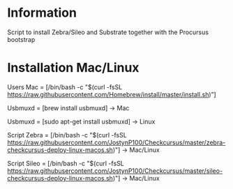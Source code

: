 # Information
Script to install Zebra/Sileo and Substrate together with the Procursus bootstrap
# Installation Mac/Linux
Users Mac = [/bin/bash -c "$(curl -fsSL https://raw.githubusercontent.com/Homebrew/install/master/install.sh)”]

Usbmuxd = [brew install usbmuxd] -> Mac

Usbmuxd = [sudo apt-get install usbmuxd] -> Linux

Script Zebra = [/bin/bash -c "$(curl -fsSL https://raw.githubusercontent.com/JostynP100/Checkcursus/master/zebra-checkcursus-deploy-linux-macos.sh)"] -> Mac/Linux

Script Sileo = [/bin/bash -c "$(curl -fsSL https://raw.githubusercontent.com/JostynP100/Checkcursus/master/sileo-checkcursus-deploy-linux-macos.sh)"] -> Mac/Linux

